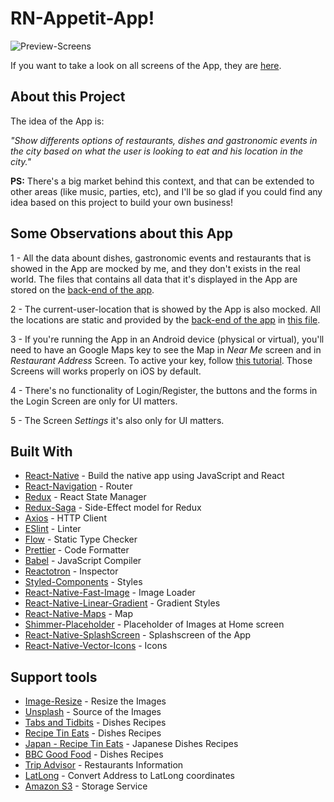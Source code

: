 

# RN-Appetit-App!

![Preview-Screens](https://github.com/steniowagner/bon-appetit-app/blob/master/images/default.png)

If you want to take a look on all screens of the App, they are [here](https://github.com/steniowagner/bon-appetit-app/tree/master/images).

## About this Project

The idea of the App is:

_"Show differents options of restaurants, dishes and gastronomic events in the city based on what the user is looking to eat and his location in the city."_

**PS:** There's a big market behind this context, and that can be extended to other areas (like music, parties, etc), and I'll be so glad if you could find any idea based on this project to build your own business!

## Some Observations about this App

1 - All the data abount dishes, gastronomic events and restaurants that is showed in the App are mocked by me, and they don't exists in the real world. The files that contains all data that it's displayed in the App are stored on the [back-end of the app](https://github.com/steniowagner/bon-appetit-server/tree/master/src/json-models).

2 - The current-user-location that is showed by the App is also mocked. All the locations are static and provided by the [back-end of the app](https://github.com/steniowagner/bon-appetit-server) in [this file](https://github.com/steniowagner/bon-appetit-server/blob/master/src/utils/get-user-location.js).

3 - If you're running the App in an Android device (physical or virtual), you'll need to have an Google Maps key to see the Map in _Near Me_ screen and in _Restaurant Address_ Screen. To active your key, follow [this tutorial](https://developers.google.com/maps/documentation/android-sdk/signup). Those Screens will works properly on iOS by default.

4 - There's no functionality of Login/Register, the buttons and the forms in the Login Screen are only for UI matters.

5 - The Screen _Settings_ it's also only for UI matters.

## Built With

- [React-Native](https://facebook.github.io/react-native/) - Build the native app using JavaScript and React
- [React-Navigation](https://reactnavigation.org/docs/en/getting-started.html) - Router
- [Redux](https://redux.js.org/) - React State Manager
- [Redux-Saga](https://redux-saga.js.org/) - Side-Effect model for Redux
- [Axios](https://github.com/axios/axios) - HTTP Client
- [ESlint](https://eslint.org/) - Linter
- [Flow](https://redux-saga.js.org/) - Static Type Checker
- [Prettier](https://prettier.io/) - Code Formatter
- [Babel](https://babeljs.io/) - JavaScript Compiler
- [Reactotron](https://infinite.red/reactotron) - Inspector
- [Styled-Components](https://www.styled-components.com/) - Styles
- [React-Native-Fast-Image](https://github.com/DylanVann/react-native-fast-image) - Image Loader
- [React-Native-Linear-Gradient](https://github.com/react-native-community/react-native-linear-gradient) - Gradient Styles
- [React-Native-Maps](https://github.com/react-native-community/react-native-maps) - Map
- [Shimmer-Placeholder](https://github.com/tomzaku/react-native-shimmer-placeholder) - Placeholder of Images at Home screen
- [React-Native-SplashScreen](https://github.com/crazycodeboy/react-native-splash-screen) - Splashscreen of the App
- [React-Native-Vector-Icons](https://github.com/oblador/react-native-vector-icons) - Icons

## Support tools

- [Image-Resize](https://imageresize.org) - Resize the Images
- [Unsplash](https://unsplash.com) - Source of the Images
- [Tabs and Tidbits](http://www.tabsandtidbits.com) - Dishes Recipes
- [Recipe Tin Eats](https://www.recipetineats.com) - Dishes Recipes
- [Japan - Recipe Tin Eats](https://japan.recipetineats.com) - Japanese Dishes Recipes
- [BBC Good Food](https://www.bbcgoodfood.com) - Dishes Recipes
- [Trip Advisor](https://www.tripadvisor.com.br) - Restaurants Information
- [LatLong](https://www.latlong.net) - Convert Address to LatLong coordinates
- [Amazon S3](https://aws.amazon.com/pt/s3/) - Storage Service

